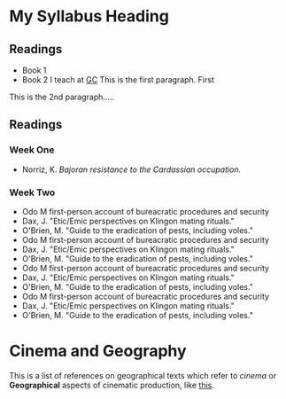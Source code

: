 # My Syllabus Heading 
## Readings
- Book 1
- Book 2
I teach at [GC](http://www.gc.cuny.edu)
This is the first paragraph. First

This is the 2nd paragraph.....
## Readings

### Week One

- Norriz, K. *Bajoran resistance to the Cardassian occupation.*

### Week Two

- Odo M first-person account of bureacratic procedures and security
- Dax, J. "Etic/Emic perspectives on Klingon mating rituals."
- O'Brien, M. "Guide to the eradication of pests, including voles."
- Odo M first-person account of bureacratic procedures and security
- Dax, J. "Etic/Emic perspectives on Klingon mating rituals."
- O'Brien, M. "Guide to the eradication of pests, including voles."
- Odo M first-person account of bureacratic procedures and security
- Dax, J. "Etic/Emic perspectives on Klingon mating rituals."
- O'Brien, M. "Guide to the eradication of pests, including voles."
- Odo M first-person account of bureacratic procedures and security
- Dax, J. "Etic/Emic perspectives on Klingon mating rituals."
- O'Brien, M. "Guide to the eradication of pests, including voles."

# Cinema and Geography

This is a list of references on geographical texts which refer to *cinema* or **Geographical** aspects of cinematic production, like [this](http://www.google.com). 

